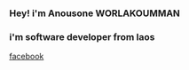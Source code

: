 ### Hey! i'm Anousone WORLAKOUMMAN
### i'm software developer from laos
[facebook](https://www.facebook.com/profile.php?viewas=100000686899395&id=100009675692617)

<!--
**anousoneFS/anousoneFS** is a ✨ _special_ ✨ repository because its `README.md` (this file) appears on your GitHub profile.

Here are some ideas to get you started:

- 🔭 I’m currently working on ...
- 🌱 I’m currently learning ...
- 👯 I’m looking to collaborate on ...
- 🤔 I’m looking for help with ...
- 💬 Ask me about ...
- 📫 How to reach me: ...
- 😄 Pronouns: ...
- ⚡ Fun fact: ...
-->
